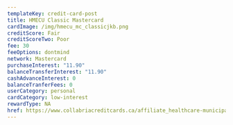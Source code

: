 ```yaml
---
templateKey: credit-card-post
title: HMECU Classic Mastercard
cardImage: /img/hmecu_mc_classicjkb.png
creditScore: Fair
creditScoreTwo: Poor
fee: 30
feeOptions: dontmind
network: Mastercard
purchaseInterest: "11.90"
balanceTransferInterest: "11.90"
cashAdvanceInterest: 0
balanceTranferFees: 0
userCategory: personal
cardCategory: low-interest
rewardType: NA
href: https://www.collabriacreditcards.ca/affiliate_healthcare-municipal-employees-credit-union/personal-cards/pc91/card_national-classic-mastercard
---
```

